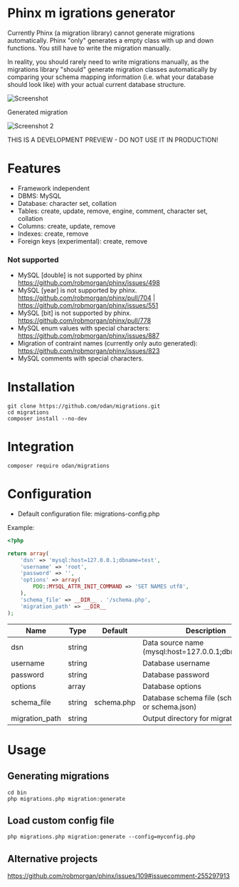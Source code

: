 # Phinx m igrations generator

Currently Phinx (a migration library) cannot generate migrations automatically.
Phinx "only" generates a empty class with up and down functions. You still have to write the migration manually.

In reality, you should rarely need to write migrations manually, as the migrations library "should" generate migration classes automatically by comparing your schema mapping information (i.e. what your database should look like) with your actual current database structure.

![Screenshot](https://github.com/odan/migrations/blob/master/docs/images/screenshot01.jpg "Screenshot")

Generated migration

![Screenshot 2](https://github.com/odan/migrations/blob/master/docs/images/screenshot02.jpg "Screenshot 2")

THIS IS A DEVELOPMENT PREVIEW - DO NOT USE IT IN PRODUCTION!

# Features

* Framework independent
* DBMS: MySQL
* Database: character set, collation
* Tables: create, update, remove, engine, comment, character set, collation
* Columns: create, update, remove
* Indexes: create, remove
* Foreign keys (experimental): create, remove

### Not supported

* MySQL [double] is not supported by phinx https://github.com/robmorgan/phinx/issues/498
* MySQL [year] is not supported by phinx. https://github.com/robmorgan/phinx/pull/704 | https://github.com/robmorgan/phinx/issues/551
* MySQL [bit] is not supported by phinx. https://github.com/robmorgan/phinx/pull/778
* MySQL enum values with special characters: https://github.com/robmorgan/phinx/issues/887
* Migration of contraint names (currently only auto generated): https://github.com/robmorgan/phinx/issues/823
* MySQL comments with special characters.

# Installation

```
git clone https://github.com/odan/migrations.git
cd migrations
composer install --no-dev
```

# Integration

```
composer require odan/migrations
```

# Configuration

* Default configuration file: migrations-config.php

Example:

```php
<?php

return array(
    'dsn' => 'mysql:host=127.0.0.1;dbname=test',
    'username' => 'root',
    'password' => '',
    'options' => array(
        PDO::MYSQL_ATTR_INIT_COMMAND => 'SET NAMES utf8',
    ),
    'schema_file' => __DIR__ . '/schema.php',
    'migration_path' => __DIR__
);
```

Name | Type | Default | Description
--- | --- | --- | ---
dsn | string |  | Data source name (mysql:host=127.0.0.1;dbname=test)
username | string | | Database username
password | string | | Database password
options | array | | Database options
schema_file | string | schema.php | Database schema file (schema.php or schema.json)
migration_path | string | | Output directory for migration files

# Usage

## Generating migrations

```
cd bin
php migrations.php migration:generate
```

## Load custom config file

```
php migrations.php migration:generate --config=myconfig.php
```

## Alternative projects

https://github.com/robmorgan/phinx/issues/109#issuecomment-255297913

